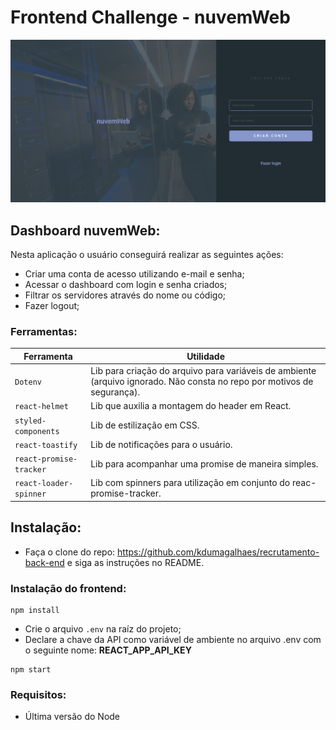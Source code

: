 
# Frontend Challenge - nuvemWeb


![](screencapture-localhost-3000-register-2020-10-17-19_06_43.png)

## Dashboard nuvemWeb:

Nesta aplicação o usuário conseguirá realizar as seguintes ações:
- Criar uma conta de acesso utilizando e-mail e senha;
- Acessar o dashboard com login e senha criados;
- Filtrar os servidores através do nome ou código;
- Fazer logout;


### Ferramentas:

| Ferramenta | Utilidade |
|---|---|
| `Dotenv` | Lib para criação do arquivo para variáveis de ambiente (arquivo ignorado. Não consta no repo por motivos de segurança). |
| `react-helmet` | Lib que auxilia a montagem do header em React. |
| `styled-components` | Lib de estilização em CSS. |
| `react-toastify` | Lib de notificações para o usuário. |
| `react-promise-tracker` | Lib para acompanhar uma promise de maneira simples. |
| `react-loader-spinner` | Lib com spinners para utilização em conjunto do reac-promise-tracker. |

## Instalação:

- Faça o clone do repo: https://github.com/kdumagalhaes/recrutamento-back-end e siga as instruções no README.

### Instalação do frontend:
```
npm install
```
- Crie o arquivo `.env` na raíz do projeto;
- Declare a chave da API como variável de ambiente no arquivo .env com o seguinte nome: **REACT_APP_API_KEY**
```
npm start
```
### Requisitos:
- Última versão do Node